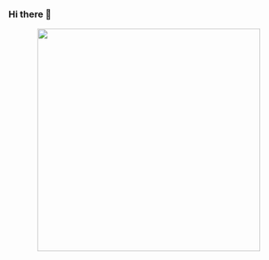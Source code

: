 ### Hi there 👋
<div id="header" align="center">
  <img src="https://media.giphy.com/media/ghCX1B38YFXAwttIkg/giphy.gif" width="400"/>
</div>
<!--
**herudegan/herudegan** is a ✨ _special_ ✨ repository because its `README.md` (this file) appears on your GitHub profile.

Here are some ideas to get you started:

- 🔭 I’m currently working on ...
- 🌱 I’m currently learning ...
- 👯 I’m looking to collaborate on ...
- 🤔 I’m looking for help with ...
- 💬 Ask me about ...
- 📫 How to reach me: ...
- 😄 Pronouns: ...
- ⚡ Fun fact: ...
-->
